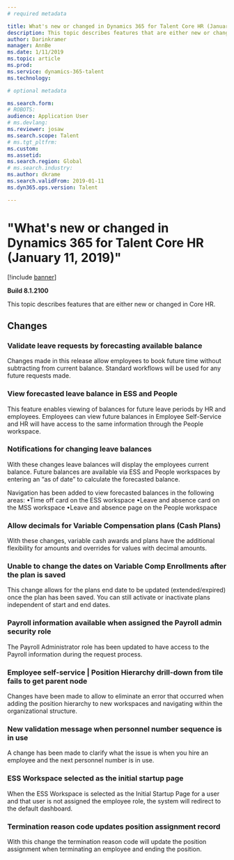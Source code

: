 ```yaml
---
# required metadata

title: What's new or changed in Dynamics 365 for Talent Core HR (January 11, 2019)
description: This topic describes features that are either new or changed in Microsoft Dynamics 365 for Talent Core HR.
author: Darinkramer
manager: AnnBe
ms.date: 1/11/2019
ms.topic: article
ms.prod: 
ms.service: dynamics-365-talent
ms.technology: 

# optional metadata

ms.search.form: 
# ROBOTS: 
audience: Application User
# ms.devlang: 
ms.reviewer: josaw
ms.search.scope: Talent
# ms.tgt_pltfrm: 
ms.custom: 
ms.assetid: 
ms.search.region: Global
# ms.search.industry: 
ms.author: dkrame
ms.search.validFrom: 2019-01-11
ms.dyn365.ops.version: Talent

---
```

# "What's new or changed in Dynamics 365 for Talent Core HR (January 11, 2019)"

[!include [banner](includes/banner.md)]

**Build 8.1.2100**

This topic describes features that are either new or changed in Core HR.

## Changes

### Validate leave requests by forecasting available balance
Changes made in this release allow employees to book future time without subtracting from current balance. Standard workflows will be used for any future requests made. 

### View forecasted leave balance in ESS and People
This feature enables viewing of balances for future leave periods by HR and employees. Employees can view future balances in Employee Self-Service and HR will have access to the same information through the People workspace.

### Notifications for changing leave balances
With these changes leave balances will display the employees current balance. Future balances are available via ESS and People workspaces by entering an “as of date” to calculate the forecasted balance.

Navigation has been added to view forecasted balances in the following areas:
	•Time off card on the ESS workspace
	•Leave and absence card on the MSS workspace
	•Leave and absence page on the People workspace

### Allow decimals for Variable Compensation plans (Cash Plans)
With these changes, variable cash awards and plans have the additional flexibility for amounts and overrides for values with decimal amounts.

### Unable to change the dates on Variable Comp Enrollments after the plan is saved
This change allows for the plans end date to be updated (extended/expired) once the plan has been saved. You can still activate or inactivate plans independent of start and end dates.

### Payroll information available when assigned the Payroll admin security role
The Payroll Administrator role has been updated to have access to the Payroll information during the request process.

### Employee self-service | Position Hierarchy drill-down from tile fails to get parent node
Changes have been made to allow to eliminate an error that occurred when adding the position hierarchy to new workspaces and navigating within the organizational structure.

### New validation message when personnel number sequence is in use
A change has been made to clarify what the issue is when you hire an employee and the next personnel number is in use.

### ESS Workspace selected as the initial startup page
When the ESS Workspace is selected as the Initial Startup Page for a user and that user is not assigned the employee role, the system will redirect to the default dashboard.

### Termination reason code updates position assignment record
With this change the termination reason code will update the position assignment when terminating an employee and ending the position. 


